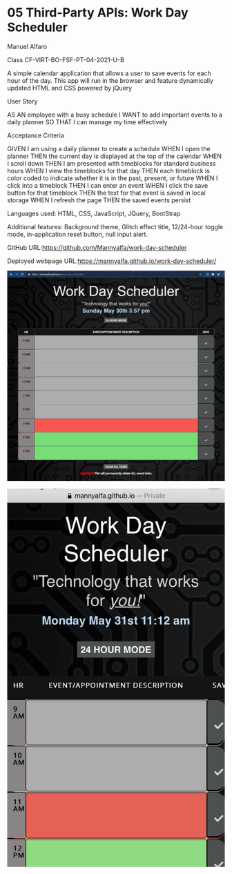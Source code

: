 # 05 Third-Party APIs: Work Day Scheduler

Manuel Alfaro

Class CF-VIRT-BO-FSF-PT-04-2021-U-B

A simple calendar application that allows a user to save events for each hour of the day. This app will run in the browser and feature dynamically updated HTML and CSS powered by jQuery

User Story

AS AN employee with a busy schedule
I WANT to add important events to a daily planner
SO THAT I can manage my time effectively

Acceptance Criteria

GIVEN I am using a daily planner to create a schedule
WHEN I open the planner
THEN the current day is displayed at the top of the calendar
WHEN I scroll down
THEN I am presented with timeblocks for standard business hours
WHEN I view the timeblocks for that day
THEN each timeblock is color coded to indicate whether it is in the past, present, or future
WHEN I click into a timeblock
THEN I can enter an event
WHEN I click the save button for that timeblock
THEN the text for that event is saved in local storage
WHEN I refresh the page
THEN the saved events persist

Languages used: HTML, CSS, JavaScript, JQuery, BootStrap

Additional features: Background theme, Glitch effect title, 12/24-hour toggle mode, in-application reset button, null input alert.

GitHub URL:https://github.com/Mannyalfa/work-day-scheduler

Deployed webpage URL:https://mannyalfa.github.io/work-day-scheduler/

![screenshot](https://github.com/Mannyalfa/work-day-scheduler/blob/main/assets/images/screenshot.jpg)

![screenshot](https://github.com/Mannyalfa/work-day-scheduler/blob/main/assets/images/phonescreenshot.jpg)
